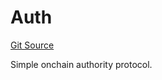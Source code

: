 # Auth
[Git Source](https://github.com/NaniDAO/accounts/blob/e66e0bb629a546845f0f148f99320ebf78829ff1/src/authority/Auth.sol)

Simple onchain authority protocol.



